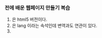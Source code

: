 ### 전에 배운 웹페이지 만들기 복습

1. <!DOCTYPE html> 은 html5 버전이다.
2. <html lang="ko">은 lang 이라는 속석인데 변역과도 연관이 있다. 
3. <title> 타이클 태그
4. ul태그는 학급의 반을 나누는 거 처럼 관리하기 위해 리스트를 만드는 걸 말한다. 
5. a 태그는 href속성을 이용해 링크를 건다.
6. img 태그는 경로(속성)에 있는 이미지를 출력한다. ait는 이미지가 없을때 나오는 엑박(그림)이나 텍스트
7. h태그는 html을 열때 가장 부터 탐색한다.(+크기가 크고 굵은 글씨체를 가졌다.)


1. css의 우선순위는 큰 순에서 작은 순이다 예를 들면 *는 전체 h1는 *안에 있는 h1이며 h1이 우선순위를 갖게 된다.(우선순위 id<class)



<details> <summary>수업했던 코드 html</summary>
        
     <!DOCTYPE html>
    <html lang="ko">
    <head>
        <meta charset="UTF-8">
        <title>sdmhls</title>
        <link rel="stylesheet" href="css.css">
    </head>
    <body>
        <header>
            <img src="main_img.png" alt="그림 없음">
        </header>
        
        <nav>
            <ul>
                <li><a href="#">학교소개 |</a></li>
                <li><a href="#">학과소개 |</a></li>
                <li><a href="#">입학안내 |</a></li>
                <li><a href="#">학교생활 |</a></li>
                <li><a href="#">열린학교 |</a></li>
            </ul> 
        </nav>
        <section>
            
                <h1>+학교소개</h1>
    
                <ol>
                    <li>
                        
                        <h3>1. 견학이념</h3>
                        <div>
    
                            <table>
                                <tr>
                                    <td>설립자훈</td>
                                    <td>대망과 신념을 지닌 인간상 구현</td>
                                </tr>
                                <tr>
                                    <td>교훈</td>
                                    <td>성실한 사람, 실력 있는 사람, 생산적인 사람</td>
                                </tr>
                            </table>
    
                        </div>
                    </li>
                    <li>
                        
                        <h3>2. 학교상징</h3>
                        <ul>
    
                            <li>교화 : 철쭉 - 사랑의 기쁨</li>
                            <li>교목 : 은행나무 - 용기, 진취적임, 풍요로운 결실</li>
                            <li>교조 : 독수리 - 도전정신</li>
    
                        </ul>    
    
                    </li>
                    <li>
                         <h3>3. 오시는 길</h3>
                        <img src="map.png" alt="">
                    </li>
    
                        
                </ol>    
    
        </section>
    
    
    </body>
        
</details>

<details> <summary>수업했던 코드 css</summary>
 
     @charset "utf-8";
    
    /* CSS(Cascading Style Sheet) */
    /* 선택자가 중요하다 */
    *{
        font-family: "굴림";
        margin: 0 auto;
    }
    h1{
        font-family: "함초롬바탕";
    }
    .클래스{
        font-family: "궁서체";
    }
    #아이디{
        font-family: "바탕체";
    }
    
    img{
        display: block;
    }

</details>

